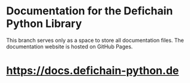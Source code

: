 # Documentation for the Defichain Python Library

This branch serves only as a space to store all documentation files.
The documentation website is hosted on GitHub Pages. 

# https://docs.defichain-python.de
